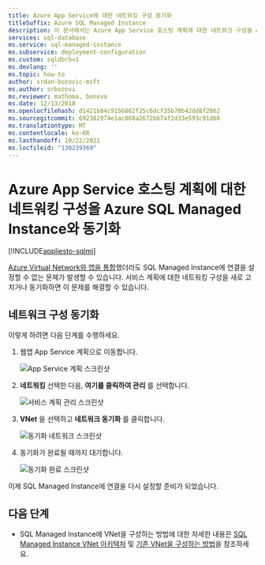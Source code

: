 ```yaml
---
title: Azure App Service에 대한 네트워킹 구성 동기화
titleSuffix: Azure SQL Managed Instance
description: 이 문서에서는 Azure App Service 호스팅 계획에 대한 네트워크 구성을 Azure SQL Managed Instance와 동기화하는 방법을 설명합니다.
services: sql-database
ms.service: sql-managed-instance
ms.subservice: deployment-configuration
ms.custom: sqldbrb=1
ms.devlang: ''
ms.topic: how-to
author: srdan-bozovic-msft
ms.author: srbozovi
ms.reviewer: mathoma, bonova
ms.date: 12/13/2018
ms.openlocfilehash: d1421b84c9156862f25c6dcf35b70b42dd8f2862
ms.sourcegitcommit: 692382974e1ac868a2672b67af2d33e593c91d60
ms.translationtype: MT
ms.contentlocale: ko-KR
ms.lasthandoff: 10/22/2021
ms.locfileid: "130239369"
---
```

# <a name="sync-networking-configuration-for-azure-app-service-hosting-plan-with-azure-sql-managed-instance"></a>Azure App Service 호스팅 계획에 대한 네트워킹 구성을 Azure SQL Managed Instance와 동기화
[!INCLUDE[appliesto-sqlmi](../includes/appliesto-sqlmi.md)]

[Azure Virtual Network와 앱을 통합](../../app-service/overview-vnet-integration.md)했더라도 SQL Managed Instance에 연결을 설정할 수 없는 문제가 발생할 수 있습니다. 서비스 계획에 대한 네트워킹 구성을 새로 고치거나 동기화하면 이 문제를 해결할 수 있습니다. 

## <a name="sync-network-configuration"></a>네트워크 구성 동기화 

이렇게 하려면 다음 단계를 수행하세요.  

1. 웹앱 App Service 계획으로 이동합니다.

   ![App Service 계획 스크린샷](./media/azure-app-sync-network-configuration/app-service-plan.png)

2. **네트워킹** 선택한 다음, **여기를 클릭하여 관리** 를 선택합니다.

   ![서비스 계획 관리 스크린샷](./media/azure-app-sync-network-configuration/manage-plan.png)

3. **VNet** 을 선택하고 **네트워크 동기화** 를 클릭합니다.

   ![동기화 네트워크 스크린샷](./media/azure-app-sync-network-configuration/sync.png)

4. 동기화가 완료될 때까지 대기합니다.
  
   ![동기화 완료 스크린샷](./media/azure-app-sync-network-configuration/sync-done.png)

이제 SQL Managed Instance에 연결을 다시 설정할 준비가 되었습니다.

## <a name="next-steps"></a>다음 단계

- SQL Managed Instance에 VNet을 구성하는 방법에 대한 자세한 내용은 [SQL Managed Instance VNet 아키텍처](connectivity-architecture-overview.md) 및 [기존 VNet을 구성하는 방법](vnet-existing-add-subnet.md)을 참조하세요.